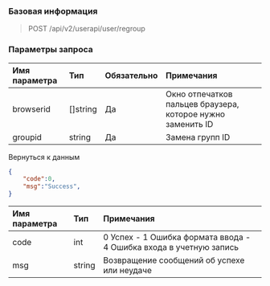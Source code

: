 ### Базовая информация

> POST /api/v2/userapi/user/regroup

### Параметры запроса

| Имя параметра | Тип  | Обязательно | Примечания           |
| :--------- | :-------- | :---- | :------------------------ |
| browserid | []string | Да | Окно отпечатков пальцев браузера, которое нужно заменить ID |
| groupid   | string   | Да | Замена групп ID                                             |

Вернуться к данным

```json
{
	"code":0,
	"msg":"Success",
}
```

| Имя параметра | Тип | Примечания                        |
| :-------- | :------ | :------------------------------------- |
| code     | int    | 0 Успех - 1 Ошибка формата ввода - 4 Ошибка входа в учетную запись |
| msg      | string | Возвращение сообщений об успехе или неудаче |

